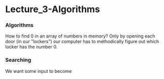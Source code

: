 # Lecture_3-Algorithms

### Algorithms

How to find 0 in an array of numbers in memory? Only by opening each door (in our "lockers") our computer has to methodically figure out which locker
has the number 0.

### Searching

We want some input to become 
